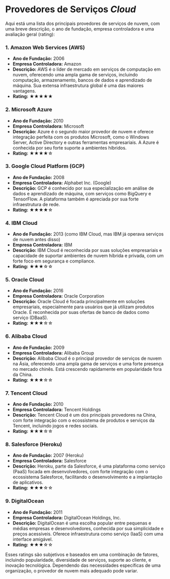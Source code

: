 
Provedores de Serviços _Cloud_
=====================

Aqui está uma lista dos principais provedores de serviços de nuvem, com uma breve descrição, o ano de fundação, empresa controladora e uma avaliação geral (rating):

### 1. **Amazon Web Services (AWS)**
- **Ano de Fundação:** 2006
- **Empresa Controladora:** Amazon
- **Descrição:** AWS é o líder de mercado em serviços de computação em nuvem, oferecendo uma ampla gama de serviços, incluindo computação, armazenamento, bancos de dados e aprendizado de máquina. Sua extensa infraestrutura global é uma das maiores vantagens.
- **Rating:** ★★★★★

### 2. **Microsoft Azure**
- **Ano de Fundação:** 2010
- **Empresa Controladora:** Microsoft
- **Descrição:** Azure é o segundo maior provedor de nuvem e oferece integração perfeita com os produtos Microsoft, como o Windows Server, Active Directory e outras ferramentas empresariais. A Azure é conhecida por seu forte suporte a ambientes híbridos.
- **Rating:** ★★★★☆

### 3. **Google Cloud Platform (GCP)**
- **Ano de Fundação:** 2008
- **Empresa Controladora:** Alphabet Inc. (Google)
- **Descrição:** GCP é conhecido por sua especialização em análise de dados e aprendizado de máquina, com serviços como BigQuery e TensorFlow. A plataforma também é apreciada por sua forte infraestrutura de rede.
- **Rating:** ★★★★☆

### 4. **IBM Cloud**
- **Ano de Fundação:** 2013 (como IBM Cloud, mas IBM já operava serviços de nuvem antes disso)
- **Empresa Controladora:** IBM
- **Descrição:** IBM Cloud é reconhecida por suas soluções empresariais e capacidade de suportar ambientes de nuvem híbrida e privada, com um forte foco em segurança e compliance.
- **Rating:** ★★★☆☆

### 5. **Oracle Cloud**
- **Ano de Fundação:** 2016
- **Empresa Controladora:** Oracle Corporation
- **Descrição:** Oracle Cloud é focada principalmente em soluções empresariais, especialmente para usuários que já utilizam produtos Oracle. É reconhecida por suas ofertas de banco de dados como serviço (DBaaS).
- **Rating:** ★★★☆☆

### 6. **Alibaba Cloud**
- **Ano de Fundação:** 2009
- **Empresa Controladora:** Alibaba Group
- **Descrição:** Alibaba Cloud é o principal provedor de serviços de nuvem na Ásia, oferecendo uma ampla gama de serviços e uma forte presença no mercado chinês. Está crescendo rapidamente em popularidade fora da China.
- **Rating:** ★★★☆☆

### 7. **Tencent Cloud**
- **Ano de Fundação:** 2010
- **Empresa Controladora:** Tencent Holdings
- **Descrição:** Tencent Cloud é um dos principais provedores na China, com forte integração com o ecossistema de produtos e serviços da Tencent, incluindo jogos e redes sociais.
- **Rating:** ★★★☆☆

### 8. **Salesforce (Heroku)**
- **Ano de Fundação:** 2007 (Heroku)
- **Empresa Controladora:** Salesforce
- **Descrição:** Heroku, parte da Salesforce, é uma plataforma como serviço (PaaS) focada em desenvolvedores, com forte integração com o ecossistema Salesforce, facilitando o desenvolvimento e a implantação de aplicativos.
- **Rating:** ★★★☆☆

### 9. **DigitalOcean**
- **Ano de Fundação:** 2011
- **Empresa Controladora:** DigitalOcean Holdings, Inc.
- **Descrição:** DigitalOcean é uma escolha popular entre pequenas e médias empresas e desenvolvedores, conhecida por sua simplicidade e preços acessíveis. Oferece infraestrutura como serviço (IaaS) com uma interface amigável.
- **Rating:** ★★★☆☆

Esses ratings são subjetivos e baseados em uma combinação de fatores, incluindo popularidade, diversidade de serviços, suporte ao cliente, e inovação tecnológica. Dependendo das necessidades específicas de uma organização, o provedor de nuvem mais adequado pode variar.



